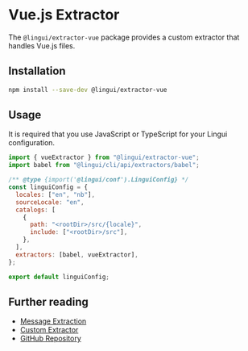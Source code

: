 # Vue.js Extractor

The `@lingui/extractor-vue` package provides a custom extractor that handles Vue.js files.

## Installation

```bash npm2yarn
npm install --save-dev @lingui/extractor-vue
```

## Usage

It is required that you use JavaScript or TypeScript for your Lingui configuration.

```js title="lingui.config.{js,ts}"
import { vueExtractor } from "@lingui/extractor-vue";
import babel from "@lingui/cli/api/extractors/babel";

/** @type {import('@lingui/conf').LinguiConfig} */
const linguiConfig = {
  locales: ["en", "nb"],
  sourceLocale: "en",
  catalogs: [
    {
      path: "<rootDir>/src/{locale}",
      include: ["<rootDir>/src"],
    },
  ],
  extractors: [babel, vueExtractor],
};

export default linguiConfig;
```

## Further reading

- [Message Extraction](/docs/guides/message-extraction.md)
- [Custom Extractor](/docs/guides/custom-extractor.md)
- [GitHub Repository](https://github.com/lingui/js-lingui/tree/main/packages/extractor-vue)
